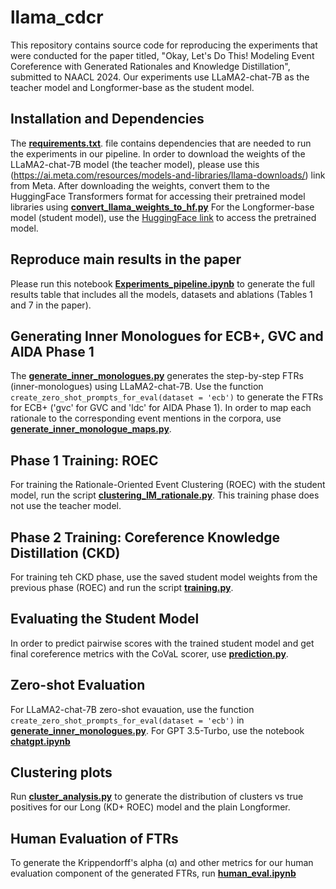 # llama_cdcr
This repository contains source code for reproducing the experiments that were conducted for the paper titled,
"Okay, Let's Do This! Modeling Event Coreference with Generated Rationales and Knowledge Distillation", submitted to NAACL 2024.
Our experiments use LLaMA2-chat-7B as the teacher model and Longformer-base as the student model. 

## Installation and Dependencies 
The [**requirements.txt**](./requirements.txt). file contains dependencies that are needed to run the experiments in our pipeline. 
In order to download the weights of the LLaMA2-chat-7B model (the teacher model), please use this
(https://ai.meta.com/resources/models-and-libraries/llama-downloads/) link from Meta. After downloading the weights, convert them to the 
HuggingFace Transformers format for accessing their pretrained model libraries using [**convert_llama_weights_to_hf.py**](./convert_llama_weights_to_hf.py)
For the Longformer-base model (student model), 
use the [HuggingFace link](https://huggingface.co/allenai/longformer-base-4096) to access the pretrained model.

## Reproduce main results in the paper
Please run this notebook [**Experiments_pipeline.ipynb**](./Experiments_pipeline.ipynb) to generate the 
full results table that includes all the models, datasets and ablations (Tables 1 and 7 in the paper). 

## Generating Inner Monologues for ECB+, GVC and AIDA Phase 1
The  [**generate_inner_monologues.py**](./generate_inner_monologues.py) generates the step-by-step FTRs (inner-monologues)
using LLaMA2-chat-7B. Use the function `create_zero_shot_prompts_for_eval(dataset = 'ecb')` 
to generate the FTRs for ECB+ ('gvc' for GVC and 'ldc' for AIDA Phase 1). In order to map each rationale to 
the corresponding event mentions in the corpora, use [**generate_inner_monologue_maps.py**](./generate_inner_monologue_maps.py.py). 

## Phase 1 Training: ROEC 
For training the Rationale-Oriented Event Clustering (ROEC) with the student model, run the script [**clustering_IM_rationale.py**](./clustering_IM_rationale.py). 
This training phase does not use the teacher model. 

## Phase 2 Training: Coreference Knowledge Distillation (CKD)
For training teh CKD phase, use the saved student model weights from the previous phase (ROEC)
and run the script [**training.py**](./training.py). 
## Evaluating the Student Model 
In order to predict pairwise scores with the trained student model and get final coreference metrics with the CoVaL scorer, 
use [**prediction.py**](./prediction.py). 

## Zero-shot Evaluation 
For LLaMA2-chat-7B zero-shot evauation, use the function `create_zero_shot_prompts_for_eval(dataset = 'ecb')` in  [**generate_inner_monologues.py**](./generate_inner_monologues.py).
For GPT 3.5-Turbo, use the notebook [**chatgpt.ipynb**](./chatgpt.ipynb)

## Clustering plots
Run [**cluster_analysis.py**](./cluster_analysis.py) to generate the distribution of clusters vs true positives for our Long (KD+ ROEC) model and the plain Longformer. 
## Human Evaluation of FTRs 
To generate the Krippendorff's alpha (α) and other metrics for our human evaluation component of the generated FTRs, run [**human_eval.ipynb**](./human_eval.ipynb)
 
 
